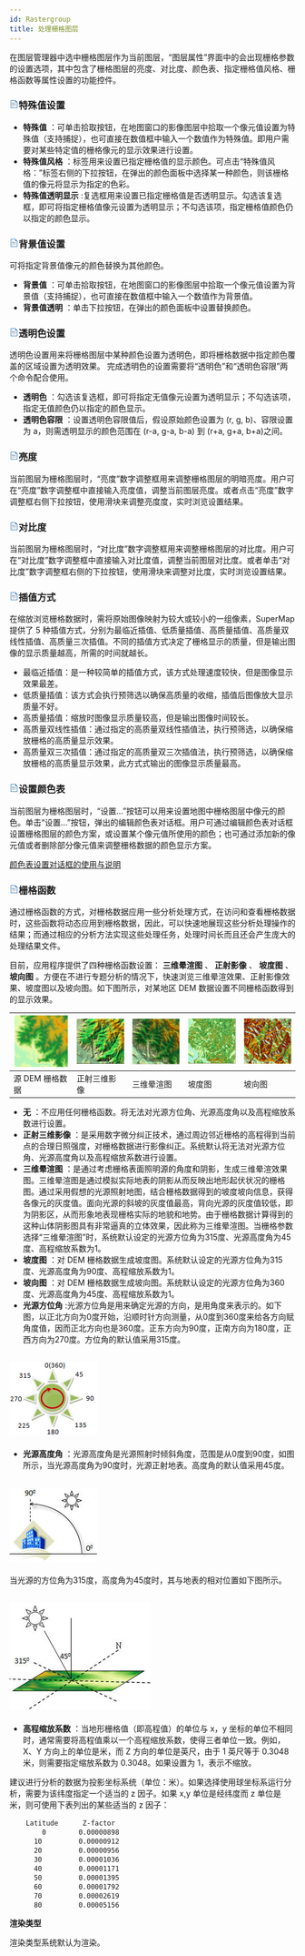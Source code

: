 ```yaml
---
id: Rastergroup
title: 处理栅格图层
---
```

在图层管理器中选中栅格图层作为当前图层，“图层属性”界面中的会出现栅格参数的设置选项，其中包含了栅格图层的亮度、对比度、颜色表、指定栅格值风格、栅格函数等属性设置的功能控件。

### ![](../../img/read.gif)特殊值设置

* **特殊值** ：可单击拾取按钮，在地图窗口的影像图层中拾取一个像元值设置为特殊值（支持捕捉），也可直接在数值框中输入一个数值作为特殊值。即用户需要对某些特定值的栅格像元的显示效果进行设置。
* **特殊值风格** ：标签用来设置已指定栅格值的显示颜色。可点击“特殊值风格：”标签右侧的下拉按钮，在弹出的颜色面板中选择某一种颜色，则该栅格值的像元将显示为指定的色彩。 
* **特殊值透明显示** :复选框用来设置已指定栅格值是否透明显示。勾选该复选框，即可将指定栅格值像元设置为透明显示；不勾选该项，指定栅格值颜色仍以指定的颜色显示。 

### ![](../../img/read.gif)背景值设置

可将指定背景值像元的颜色替换为其他颜色。

* **背景值** ：可单击拾取按钮，在地图窗口的影像图层中拾取一个像元值设置为背景值（支持捕捉），也可直接在数值框中输入一个数值作为背景值。
* **背景值透明** ：单击下拉按钮，在弹出的颜色面板中设置替换颜色。

### ![](../../img/read.gif)透明色设置

透明色设置用来将栅格图层中某种颜色设置为透明色，即将栅格数据中指定颜色覆盖的区域设置为透明效果。
完成透明色的设置需要将“透明色”和“透明色容限”两个命令配合使用。

* **透明色** ：勾选该复选框，即可将指定无值像元设置为透明显示；不勾选该项，指定无值颜色仍以指定的颜色显示。
* **透明色容限** ：设置透明色容限值后，假设原始颜色设置为 (r, g, b)、容限设置为 a，则需透明显示的颜色范围在 (r-a, g-a, b-a) 到 (r+a, g+a, b+a)之间。

### ![](../../img/read.gif)亮度

当前图层为栅格图层时，“亮度”数字调整框用来调整栅格图层的明暗亮度。用户可在“亮度”数字调整框中直接输入亮度值，调整当前图层亮度。或者点击“亮度”数字调整框右侧下拉按钮，使用滑块来调整亮度度，实时浏览设置结果。

### ![](../../img/read.gif)对比度

当前图层为栅格图层时，“对比度”数字调整框用来调整栅格图层的对比度。用户可在“对比度”数字调整框中直接输入对比度值，调整当前图层对比度。或者单击“对比度”数字调整框右侧的下拉按钮，使用滑块来调整对比度，实时浏览设置结果。

### ![](../../img/read.gif)插值方式

在缩放浏览栅格数据时，需将原始图像映射为较大或较小的一组像素，SuperMap提供了 5
种插值方式，分别为最临近插值、低质量插值、高质量插值、高质量双线性插值、高质量三次插值。不同的插值方式决定了栅格显示的质量，但是输出图像的显示质量越高，所需的时间就越长。

* 最临近插值：是一种较简单的插值方式，该方式处理速度较快，但是图像显示效果最差。
* 低质量插值：该方式会执行预筛选以确保高质量的收缩，插值后图像放大显示质量不好。
* 高质量插值：缩放时图像显示质量较高，但是输出图像时间较长。
* 高质量双线性插值：通过指定的高质量双线性插值法，执行预筛选，以确保缩放栅格的高质量显示效果。
* 高质量双三次插值：通过指定的高质量双三次插值法，执行预筛选，以确保缩放栅格的高质量显示效果，此方式式输出的图像显示质量最高。

### ![](../../img/read.gif)设置颜色表

当前图层为栅格图层时，“设置...”按钮可以用来设置地图中栅格图层中像元的颜色。单击“设置...”按钮，弹出的编辑颜色表对话框。用户可通过编辑颜色表对话框设置栅格图层的颜色方案，或设置某个像元值所使用的颜色；也可通过添加新的像元值或者删除部分像元值来调整栅格数据的颜色显示方案。

 [颜色表设置对话框的使用与说明](ColorTableDia)

### ![](../../img/read.gif)栅格函数

通过栅格函数的方式，对栅格数据应用一些分析处理方式，在访问和查看栅格数据时，这些函数将动态应用到栅格数据，因此，可以快速地展现这些分析处理操作的结果；而通过相应的分析方法实现这些处理任务，处理时间长而且还会产生庞大的处理结果文件。

目前，应用程序提供了四种栅格函数设置： **三维晕渲图** 、 **正射影像** 、 **坡度图** 、 **坡向图**
。方便在不进行专题分析的情况下，快速浏览三维晕渲效果、正射影像效果、坡度图以及坡向图。如下图所示，对某地区 DEM 数据设置不同栅格函数得到的显示效果。

![](img/GridFuntionNone.png) | ![](img/GridFuntionHillshade.png) |![](img/GridFuntionOrthoImage.png) | ![](img/GridFuntionSlope.png) |![](img/GridFuntionAspect.png) 
---|---|---|---|---  
源 DEM 栅格数据 | 正射三维影像 | 三维晕渲图 | 坡度图 | 坡向图  

* **无** ：不应用任何栅格函数。将无法对光源方位角、光源高度角以及高程缩放系数进行设置。
* **正射三维影像** ：是采用数字微分纠正技术，通过周边邻近栅格的高程得到当前点的合理日照强度，对栅格数据进行影像纠正。系统默认将无法对光源方位角、光源高度角以及高程缩放系数进行设置。
* **三维晕渲图** ：是通过考虑栅格表面照明源的角度和阴影，生成三维晕渲效果图。三维晕渲图是通过模拟实际地表的阴影从而反映出地形起伏状况的栅格图。通过采用假想的光源照射地图，结合栅格数据得到的坡度坡向信息，获得各像元的灰度值。面向光源的斜坡的灰度值最高，背向光源的灰度值较低，即为阴影区，从而形象地表现栅格实际的地貌和地势。由于栅格数据计算得到的这种山体阴影图具有非常逼真的立体效果，因此称为三维晕渲图。当栅格参数选择“三维晕渲图”时，系统默认设定的光源方位角为315度、光源高度角为45度、高程缩放系数为1。
* **坡度图** ：对 DEM 栅格数据生成坡度图。系统默认设定的光源方位角为315度、光源高度角为90度、高程缩放系数为1。
* **坡向图** ：对 DEM 栅格数据生成坡向图。系统默认设定的光源方位角为360度、光源高度角为45度、高程缩放系数为1。
* **光源方位角** :光源方位角是用来确定光源的方向，是用角度来表示的。如下图，以正北方向为0度开始，沿顺时针方向测量，从0度到360度来给各方向赋角度值，因而正北方向也是360度。正东方向为90度，正南方向为180度，正西方向为270度。方位角的默认值采用315度。  

![](img/Azimuth.png)  
---  
* **光源高度角** ：光源高度角是光源照射时倾斜角度，范围是从0度到90度，如图所示，当光源高度角为90度时，光源正射地表。高度角的默认值采用45度。

![](img/AltitudeAngle.png)  
---  

当光源的方位角为315度，高度角为45度时，其与地表的相对位置如下图所示。

![](img/DefaultHillShad.png)  
---    

* **高程缩放系数** ：当地形栅格值（即高程值）的单位与 x，y 坐标的单位不相同时，通常需要将高程值乘以一个高程缩放系数，使得三者单位一致。例如，X、Y 方向上的单位是米，而 Z 方向的单位是英尺，由于 1 英尺等于 0.3048 米，则需要指定缩放系数为 0.3048。如果设置为 1，表示不缩放。

建议进行分析的数据为投影坐标系统（单位：米）。如果选择使用球坐标系运行分析，需要为该纬度指定一个适当的 z 因子。如果 x,y 单位是经纬度而 z
单位是米，则可使用下表列出的某些适当的 z 因子：


```
    Latitude      Z-factor
        0        0.00000898
      10         0.00000912
      20         0.00000956
      30         0.00001036
      40         0.00001171
      50         0.00001395
      60         0.00001792
      70         0.00002619
      80         0.00005156
```


**渲染类型**

渲染类型系统默认为渲染。


